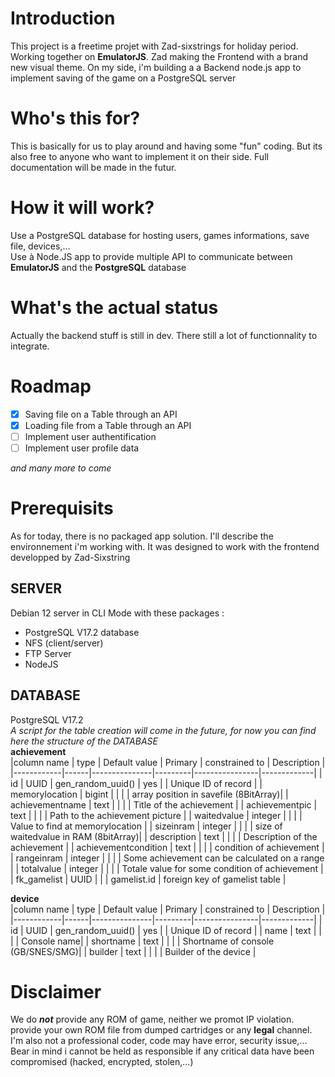 # Introduction
This project is a freetime projet with Zad-sixstrings for holiday period. Working together on **EmulatorJS**. Zad making the Frontend with a brand new visual theme. On my side, i'm building a a Backend node.js app to implement saving of the game on a PostgreSQL server

# Who's this for?
This is basically for us to play around and having some "fun" coding. But its also free to anyone who want to implement it on their side. Full documentation will be made in the futur.

# How it will work?
Use a PostgreSQL database for hosting users, games informations, save file, devices,...  
Use à Node.JS app to provide multiple API to communicate between **EmulatorJS** and the **PostgreSQL** database

# What's the actual status
Actually the backend stuff is still in dev. There still a lot of functionnality to integrate.

# Roadmap
- [x] Saving file on a Table through an API  
- [x] Loading file from a Table through an API
- [ ] Implement user authentification  
- [ ] Implement user profile data

*and many more to come*

# Prerequisits
As for today, there is no packaged app solution.
I'll describe the environnement i'm working with. It was designed to work with the frontend developped by Zad-Sixstring 

## SERVER
Debian 12 server in CLI Mode with these packages :
- PostgreSQL V17.2 database
- NFS (client/server)
- FTP Server
- NodeJS

## DATABASE
PostgreSQL V17.2  
*A script for the table creation will come in the future, for now you can find here the structure of the DATABASE*  
**achievement**  
|column name | type | Default value | Primary | constrained to | Description |
|------------|------|---------------|---------|----------------|-------------|
| id | UUID | gen_random_uuid() | yes | | Unique ID of record |
| memorylocation | bigint | | | | array position in savefile (8BitArray)|
| achievementname | text | | | | Title of the achievement |
| achievementpic | text | | | | Path to the achievement picture |
| waitedvalue | integer | | | | Value to find at memorylocation |
| sizeinram | integer | | | | size of waitedvalue in RAM (8bitArray)|
| description | text | | | | Description of the achievement |
| achievementcondition | text | | | | condition of achievement |
| rangeinram | integer | | | | Some achievement can be calculated on a range |
| totalvalue | integer | | | | Totale value for some condition of achievement |
| fk_gamelist | UUID | | | gamelist.id | foreign key of gamelist table |


**device**  
|column name | type | Default value | Primary | constrained to | Description |
|------------|------|---------------|---------|----------------|-------------|
| id | UUID | gen_random_uuid() | yes | | Unique ID of record |
| name | text | | | | Console name|
| shortname | text | | | | Shortname of console (GB/SNES/SMG)|
| builder | text | | | | Builder of the device |







# Disclaimer
We do ***not*** provide any ROM of game, neither we promot IP violation. provide your own ROM file from dumped cartridges or any **legal** channel.<br>
I'm also not a professional coder, code may have error, security issue,... Bear in mind i cannot be held as responsible if any critical data have been compromised (hacked, encrypted, stolen,...)
